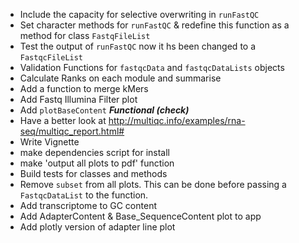- Include the capacity for selective overwriting in `runFastQC`
- Set character methods for `runFastQC` & redefine this function as a method for class `FastqFileList`
- Test the output of `runFastQC` now it hs been changed to a `FastqcFileList`
- Validation Functions for `fastqcData` and `fastqcDataLists` objects
- Calculate Ranks on each module and summarise
- Add a function to merge kMers
- Add Fastq Illumina Filter plot
- Add `plotBaseContent` ***Functional (check)***
- Have a better look at http://multiqc.info/examples/rna-seq/multiqc_report.html#
- Write Vignette
- make dependencies script for install 
- make 'output all plots to pdf' function
- Build tests for classes and methods
- Remove `subset` from all plots. This can be done before passing a `FastqcDataList` to the function.
- Add transcriptome to GC content
- Add AdapterContent & Base_SequenceContent plot to app
- Add plotly version of adapter line plot

